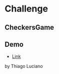 # Challenge

## CheckersGame

## Demo
  * [Link](http://game.thiagoluciano.com.br/)




by Thiago Luciano